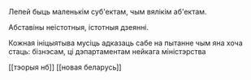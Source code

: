 Лепей быць маленькім суб'ектам, чым вялікім аб'ектам.  
  
Абставіны неістотныя, істотныя дзеянні.

Кожная ініцыятыва мусіць адказаць сабе на пытанне чым яна хоча стаць: бізнэсам, ці дэпартаментам нейкага міністэрства

[[тэорыя нб]]
[[новая беларусь]]
